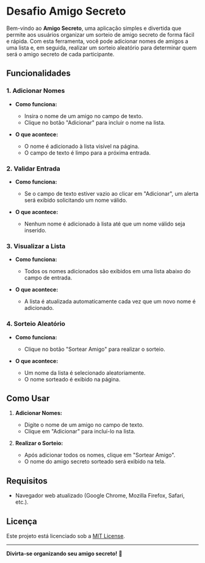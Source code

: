 # Desafio Amigo Secreto 

Bem-vindo ao **Amigo Secreto**, uma aplicação simples e divertida que permite aos usuários organizar um sorteio de amigo secreto de forma fácil e rápida. Com esta ferramenta, você pode adicionar nomes de amigos a uma lista e, em seguida, realizar um sorteio aleatório para determinar quem será o amigo secreto de cada participante.

## Funcionalidades

### 1. Adicionar Nomes
- **Como funciona:** 
  - Insira o nome de um amigo no campo de texto.
  - Clique no botão "Adicionar" para incluir o nome na lista.
  
- **O que acontece:**
  - O nome é adicionado à lista visível na página.
  - O campo de texto é limpo para a próxima entrada.

### 2. Validar Entrada
- **Como funciona:**
  - Se o campo de texto estiver vazio ao clicar em "Adicionar", um alerta será exibido solicitando um nome válido.
  
- **O que acontece:**
  - Nenhum nome é adicionado à lista até que um nome válido seja inserido.

### 3. Visualizar a Lista
- **Como funciona:**
  - Todos os nomes adicionados são exibidos em uma lista abaixo do campo de entrada.
  
- **O que acontece:**
  - A lista é atualizada automaticamente cada vez que um novo nome é adicionado.

### 4. Sorteio Aleatório
- **Como funciona:**
  - Clique no botão "Sortear Amigo" para realizar o sorteio.
  
- **O que acontece:**
  - Um nome da lista é selecionado aleatoriamente.
  - O nome sorteado é exibido na página.

## Como Usar

1. **Adicionar Nomes:**
   - Digite o nome de um amigo no campo de texto.
   - Clique em "Adicionar" para incluí-lo na lista.

2. **Realizar o Sorteio:**
   - Após adicionar todos os nomes, clique em "Sortear Amigo".
   - O nome do amigo secreto sorteado será exibido na tela.

## Requisitos

- Navegador web atualizado (Google Chrome, Mozilla Firefox, Safari, etc.).

## Licença

Este projeto está licenciado sob a [MIT License](LICENSE).

---

**Divirta-se organizando seu amigo secreto!** 🎉